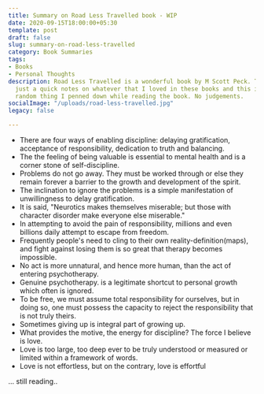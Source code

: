 ```yaml
---
title: Summary on Road Less Travelled book - WIP
date: 2020-09-15T18:00:00+05:30
template: post
draft: false
slug: summary-on-road-less-travelled
category: Book Summaries
tags:
- Books
- Personal Thoughts
description: Road Less Travelled is a wonderful book by M Scott Peck. This post is
  just a quick notes on whatever that I loved in these books and this is just total
  random thing I penned down while reading the book. No judgements.
socialImage: "/uploads/road-less-travelled.jpg"
legacy: false

---
```

* There are four ways of enabling discipline: delaying gratification, acceptance of responsibility, dedication to truth and balancing.
* The the feeling of being valuable is essential to mental health and is a corner stone of self-discipline.
* Problems do not go away. They must be worked through or else they remain forever a barrier to the growth and development of the spirit.
* The inclination to ignore the problems is a simple manifestation of unwillingness to delay gratification.
* It is said, "Neurotics makes themselves miserable; but those with character disorder make everyone else miserable."
* In attempting to avoid the pain of responsibility, millions and even billions daily attempt to escape from freedom.
* Frequently people's need to cling to their own reality-definition(maps), and fight against losing them is so great that therapy becomes impossible.
* No act is more unnatural, and hence more human, than the act of entering psychotherapy.
* Genuine psychotherapy. is a legitimate shortcut to personal growth which often is ignored.
* To be free, we must assume total responsibility for ourselves, but in doing so, one must possess the capacity to reject the responsibility that is not truly theirs.
* Sometimes giving up is integral part of growing up.
* What provides the motive, the energy for discipline? The force I believe is love.
* Love is too large, too deep ever to be truly understood or measured or limited within a framework of words.
* Love is not effortless, but on the contrary, love is effortful

... still reading..